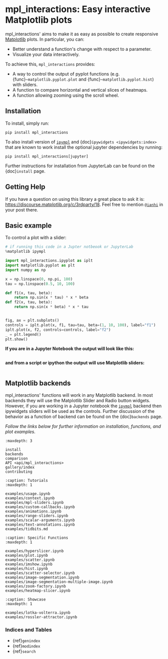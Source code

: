 # mpl_interactions: Easy interactive Matplotlib plots

mpl_interactions' aims to make it as easy as possible to create responsive [Matplotlib](http://www.matplotlib.org) plots. In particular, you can:

- Better understand a function's change with respect to a parameter.
- Visualize your data interactively.

To achieve this, `mpl_interactions` provides:

- A way to control the output of pyplot functions (e.g. {func}`~matplotlib.pyplot.plot` and {func}`~matplotlib.pyplot.hist`) with sliders.
- A function to compare horizontal and vertical slices of heatmaps.
- A function allowing zooming using the scroll wheel.

## Installation

To install, simply run:

```
pip install mpl_interactions
```

To also install version of [`ipympl`](https://github.com/matplotlib/ipympl) and {doc}`ipywidgets <ipywidgets:index>` that are known to work install the optional jupyter dependencies by running:

```
pip install mpl_interactions[jupyter]
```

Further instructions for installation from JupyterLab can be found on the {doc}`install` page.

## Getting Help

If you have a question on using this library a great place to ask it is: <https://discourse.matplotlib.org/c/3rdparty/18>. Feel free to mention [`@ianhi`](https://github.com/ianhi) in your post there.

## Basic example

To control a plot with a slider:

```python
# if running this code in a Jupter notbeook or JupyterLab
%matplotlib ipympl
```

```python
import mpl_interactions.ipyplot as iplt
import matplotlib.pyplot as plt
import numpy as np

x = np.linspace(0, np.pi, 100)
tau = np.linspace(0.5, 10, 100)

def f1(x, tau, beta):
    return np.sin(x * tau) * x * beta
def f2(x, tau, beta):
    return np.sin(x * beta) * x * tau


fig, ax = plt.subplots()
controls = iplt.plot(x, f1, tau=tau, beta=(1, 10, 100), label="f1")
iplt.plot(x, f2, controls=controls, label="f2")
_ = plt.legend()
plt.show()
```

**If you are in a Jupyter Notebook the output will look like this:**

```{image} _static/images/front-page.gif

```

**and from a script or ipython the output will use Matplotlib sliders:**

```{image} _static/images/front-page-mpl-widgets.gif

```

## Matplotlib backends

mpl_interactions' functions will work in any Matplotlib backend. In most backends they will use the Matplotlib Slider and Radio button widgets. However, if you are working in a Jupyter notebook the [`ipympl`](https://github.com/matplotlib/ipympl) backend then ipywidgets sliders will be used as the controls. Further discussion of the behavior as a function of backend can be found on the {doc}`backends` page.

_Follow the links below for further information on installation, functions, and plot examples._

```{toctree}
:maxdepth: 3

install
backends
comparison
API <api/mpl_interactions>
gallery/index
contributing
```

```{toctree}
:caption: Tutorials
:maxdepth: 1

examples/usage.ipynb
examples/context.ipynb
examples/mpl-sliders.ipynb
examples/custom-callbacks.ipynb
examples/animations.ipynb
examples/range-sliders.ipynb
examples/scalar-arguments.ipynb
examples/text-annotations.ipynb
examples/tidbits.md
```

```{toctree}
:caption: Specific Functions
:maxdepth: 1

examples/hyperslicer.ipynb
examples/plot.ipynb
examples/scatter.ipynb
examples/imshow.ipynb
examples/hist.ipynb
examples/scatter-selector.ipynb
examples/image-segmentation.ipynb
examples/image-segmentation-multiple-image.ipynb
examples/zoom-factory.ipynb
examples/heatmap-slicer.ipynb
```

```{toctree}
:caption: Showcase
:maxdepth: 1

examples/lotka-volterra.ipynb
examples/rossler-attractor.ipynb
```

### Indices and Tables

- {ref}`genindex`
- {ref}`modindex`
- {ref}`search`
